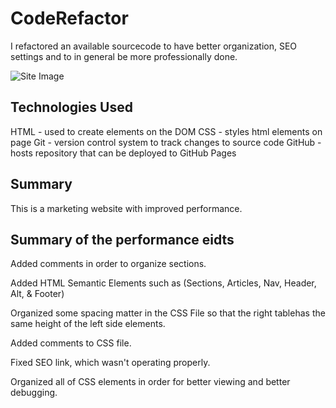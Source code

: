 # CodeRefactor
I refactored an available sourcecode to have better organization, SEO settings and to in general be more professionally done.

![Site Image](CodeRefactor.png)

## Technologies Used
HTML - used to create elements on the DOM
CSS - styles html elements on page
Git - version control system to track changes to source code
GitHub - hosts repository that can be deployed to GitHub Pages

## Summary
This is a marketing website with improved performance.

## Summary of the performance eidts
Added comments in order to organize sections.

Added HTML Semantic Elements such as (Sections, Articles, Nav, Header, Alt, & Footer)

Organized some spacing matter in the CSS File so that the right tablehas the same height of the left side elements.

Added comments to CSS file.

Fixed SEO link, which wasn't operating properly.

Organized all of CSS elements in order for better viewing and better debugging.